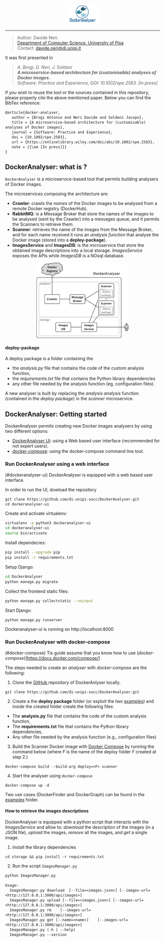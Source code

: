 <p align="center">
  <img src="dockeranalyser/data/docs/logo/docker-analyser-logo.png" width="100" />
</p>

-------

> Author: Davide Neri. <br>
> [Department of Computer Science, University of Pisa](https://www.di.unipi.it/en/)  <br>
> Contact: davide.neri@di.unipi.it

It was first presented in
> _A. Brogi, D. Neri, J. Soldani <br>
> **A microservice‐based architecture for (customisable) analyses of Docker images.** <br>
> Software: Practice and Experience, DOI: 10.1002/spe.2583. [In press]_

If you wish to reuse the tool or the sources contained in this repository, please properly cite the above mentioned paper. Below you can find the BibTex reference:
```
@article{docker-analyser,
   author = {Brogi Antonio and Neri Davide and Soldani Jacopo},
   title = {A microservice‐based architecture for (customisable) analyses of Docker images},
   journal = {Software: Practice and Experience},
   doi = {10.1002/spe.2583},
   url = {https://onlinelibrary.wiley.com/doi/abs/10.1002/spe.2583},
   note = {{\em [In press]}}
}
```


## DockerAnalyser: what is ?

`DockerAnalyser` is a microservice-based tool that permits building analysers of Docker images.

<!--
DockerAnalyser (figure below) is designed to
 - *Crawl*  Docker images from a remote Docker registry (e.g. Docker Hub),
 - *Analyse* each Docker image by running a **custom** analysis function,
 - *Store* the results into a local database. -->

<!-- <div align="center">
  <img  src="./dockeranalyser/data/docs/docker-analyser.png" width="400">
</div> -->

<!--
##### The microservice-based architecture of DockerAnalyser -->
The microservices composing the architecture are:
 - **Crawler**: crawls the *names*  of the Docker images to be analysed from a remote Docker registry (DockerHub).
 - **RabbitMQ**: is a Message Broker that store the names of the images to be analysed (sent by the Crawler) into a messages queue, and it permits the Scanners to retrieve them.
 - **Scanner**: retrieves the name of the images from the Message Broker, and for each name received it runs an *analysis function* that analyse the Docker image (stored into a **deploy-package**).
 - **ImagesService** and **ImagesDB**: is the microservice that store the obtained image descriptions into a local storage.  *ImagesService* exposes the APIs while *ImagesDB* is a NOsql database.

 <div align="center">
  <img  src="./dockeranalyser/data/docs/architecture.png" width="300">
 </div>


#### deploy-package
A deploy package is a folder containing the
-  the *analysis.py* file that contains the code of the custom analysis function,
- the *requirements.txt* file that contains the Python library dependencies
- any other file needed by the analysis function (eg, configuration files).

A new analyser is built by  replacing the  *analysis analysis* function (contained in the *deploy package*) in the *scanner* microservice.

<!-- The architecture is equipped with a `docker-compose.yml` file allows to run the applicatio as a multi-container Docker application.
 -->

## DockerAnalyser: Getting started
 DockerAnalyser permits creating new Docker images analysers by using  two different options:

- [DockerAnalyser UI](#dockeranalyser-ui): using a Web based user interface (recommended for not expert users).
- [docker-compose](#docker-compose): using the docker-compose command line tool.

### Run DockerAnalyser using a web interface
(#dockeranalyser-ui)
DockerAnalyser is equipped with a web based user interface.

In order to run the UI, dowload the repository
```
git clone https://github.com/di-unipi-socc/DockerAnalyser.git
cd dockeranalyser-ui
```

Create and activate virtualenv:
```sh
virtualenv -p python3 dockeranalyser-ui
cd dockeranalyser-ui
source bin/activate
```

Install dependecies:
```sh
pip install --upgrade pip
pip install -r requirements.txt
```

Setup Django:
```sh
cd DockerAnalyser
python manage.py migrate
```

Collect the frontend static files:
```sh
python manage.py collectstatic --noinput
```

Start Django:
```sh
python manage.py runserver
```

Dockeranalyser-ui is running on  http://localhost:8000


### Run DockerAnalyser with docker-compose
(#docker-compose)
Tis guide assume that you know how to use (*docker-compose*)[https://docs.docker.com/compose/]

The steps needed to create an *analyser* with *docker-compose* are the following:
1. Clone the [GitHub ](https://github.com/di-unipi-socc/DockerAnalyser.git) repository of DockerAnlyser locally.
```
git clone https://github.com/di-unipi-socc/DockerAnalyser.git
```
2. Create a the **deploy package** folder (or exploit the two  [examples](./dockeranalyser/data/examples/README.md)) and inside the created folder create the following files:
  -  The **analysis.py** file that contains the code of the custom analysis function,
  - The **requirements.txt** file that contains the Python library dependencies,
  - Any other file needed by the analysis function (e.g., configuration files)
3. Build the Scanner Docker image with  [Docker Compose](https://docs.docker.com/compose/install/) by running the command below (where *F* is the
name of the deploy folder *F* created at step 2.)
```
docker-compose build --build-arg deploy=<F> scanner
```
4. Start the analyser using `docker-compose`
```
docker-compose up -d
```
Two use cases (DockerFinder and DockerGraph) can be found in the  [examples](./dockeranalyser/data/examples/README.md) folder.

#### How to retrieve the images descriptions
DockerAnalyser is equipped with a python script that interacts with the *ImagesService* and allow to: *download* the description of the images (in a JSON file), *upload* the images, *remove* all the images, and *get* a single image.

1. Install the library dependencies
  ```
  cd storage && pip install -r requirements.txt
  ```
2. Run the script `ImagesManager.py`

  ```
  python ImagesManager.py

  Usage:
    ImagesManager.py download  [--file=<images.json>] [--images-url=<http://127.0.0.1:3000/api/images>]
    ImagesManager.py upload [--file=<images.json>] [--images-url=<http://127.0.0.1:3000/api/images>]
    ImagesManager.py rm    [--images-url=<http://127.0.0.1:3000/api/images>]
    ImagesManager.py get [--name=<name>]    [--images-url=<http://127.0.0.1:3000/api/images>]
    ImagesManager.py (-h | --help)
    ImagesManager.py --version

  ```
